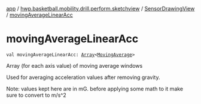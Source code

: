 [app](../../index.md) / [hwp.basketball.mobility.drill.perform.sketchview](../index.md) / [SensorDrawingView](index.md) / [movingAverageLinearAcc](.)

# movingAverageLinearAcc

`val movingAverageLinearAcc: `[`Array`](https://kotlinlang.org/api/latest/jvm/stdlib/kotlin/-array/index.html)`<`[`MovingAverage`](../../hwp.basketball.mobility.util/-moving-average/index.md)`>`

Array (for each axis value) of moving average windows

Used for averaging acceleration values after removing gravity.

Note: values kept here are in mG. before applying some math to it make sure
to convert to m/s^2

